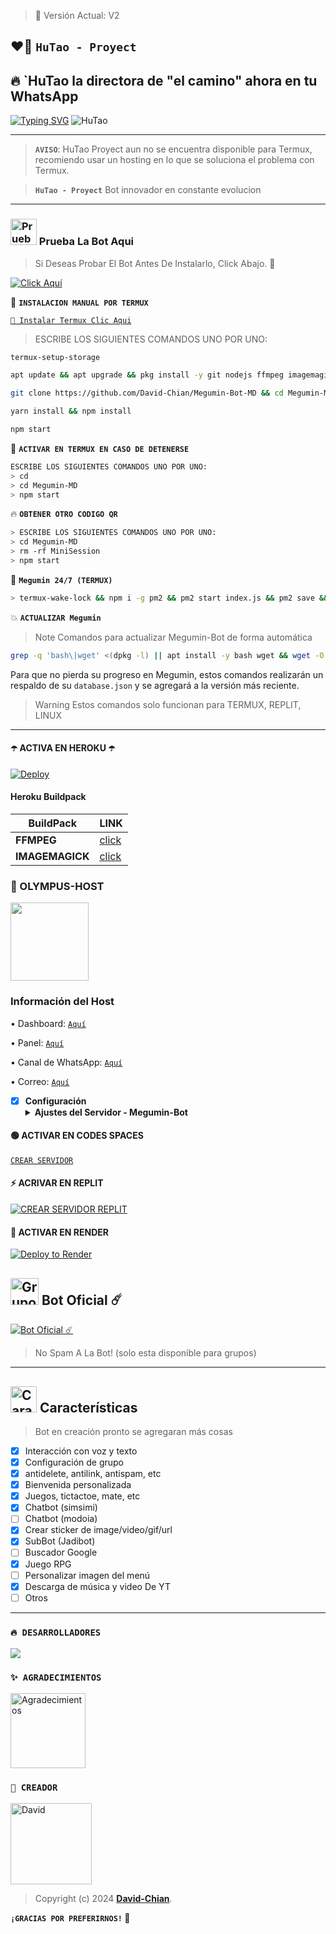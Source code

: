> 💝 Versión Actual: V2

## ❤️‍🔥 **`HuTao - Proyect`**
## 🔥 **`HuTao la directora de "el camino" ahora en tu WhatsApp**
[![Typing SVG](https://readme-typing-svg.demolab.com?font=Fira+Code&pause=1000&color=FF0000&lines=Bienvenido+al+Repositorio;Megumin+-+Bot+-+MD;Gracias+por+preferirnos;Creado+por+David+Chian;💥+BOOM!!!;🔥)](https://git.io/typing-svg)
![HuTao](https://qu.ax/MRxO.jpg)

---

> **`AVISO`**: HuTao Proyect aun no se encuentra disponible para Termux, recomiendo usar un hosting en lo que se soluciona el problema con Termux.

> **`HuTao - Proyect`** Bot innovador en constante evolucion
---

### <img src="https://i.pinimg.com/originals/19/80/6e/19806e91932e6054965fc83b85241270.gif" alt="Prueba La Bot Aqui" width="42" height="42"> Prueba La Bot Aqui

> Si Deseas Probar El Bot Antes De Instalarlo, Click Abajo. 🍟

[![Click Aquí](https://img.shields.io/badge/Grupo-Megumin-25D366?style=for-the-badge&logo=whatsapp&logoColor=white)](https://chat.whatsapp.com/KxHaM2J0NWPDR4RU24OmFw)

🍟 **`INSTALACION MANUAL POR TERMUX`**

[`🚩 Instalar Termux Clic Aqui`](https://www.mediafire.com/file/3hsvi3xkpq3a64o/termux_118.apk/file)

> ESCRIBE LOS SIGUIENTES COMANDOS UNO POR UNO:

```bash
termux-setup-storage
```
```bash
apt update && apt upgrade && pkg install -y git nodejs ffmpeg imagemagick yarn
```
```bash
git clone https://github.com/David-Chian/Megumin-Bot-MD && cd Megumin-MD
```
```bash
yarn install && npm install
```
```bash
npm start
```

🍟 **`ACTIVAR EN TERMUX EN CASO DE DETENERSE`**
```bash
ESCRIBE LOS SIGUIENTES COMANDOS UNO POR UNO:
> cd 
> cd Megumin-MD
> npm start
```

🔥 **`OBTENER OTRO CODIGO QR`**
```bash
> ESCRIBE LOS SIGUIENTES COMANDOS UNO POR UNO:
> cd Megumin-MD
> rm -rf MiniSession
> npm start
```

🍟 **`Megumin 24/7 (TERMUX)`**
```bash
> termux-wake-lock && npm i -g pm2 && pm2 start index.js && pm2 save && pm2 logs 
```

💥 **`ACTUALIZAR Megumin`**
> Note Comandos para actualizar Megumin-Bot de forma automática
```bash
grep -q 'bash\|wget' <(dpkg -l) || apt install -y bash wget && wget -O - https://raw.githubusercontent.com/David-Chian/Megumin-Bot-MD/master/update.sh | bash
```
Para que no pierda su progreso en Megumin, estos comandos realizarán un respaldo de su `database.json` y se agregará a la versión más reciente.

> Warning Estos comandos solo funcionan para TERMUX, REPLIT, LINUX

---

#### ☂️ ACTIVA EN HEROKU ☂️
[![Deploy](https://www.herokucdn.com/deploy/button.svg)](https://heroku.com/deploy?template=https://github.com/David-Chian/Megumin-Bot-MD)

#### Heroku Buildpack
| BuildPack | LINK |
|--------|--------|
| **FFMPEG** |[click](https://github.com/jonathanong/heroku-buildpack-ffmpeg-latest) |
| **IMAGEMAGICK** | [click](https://github.com/DuckyTeam/heroku-buildpack-imagemagick) |

### 🔵 OLYMPUS-HOST 
<a href="https://dash.olympus-host.xyz"><img src="https://qu.ax/waCu.jpg" height="125px"></a>
### Información del Host

• Dashboard: [`Aquí`](https://dash.olympus-host.xyz)

• Panel: [`Aquí`](https://panel.olympus-host.xyz)

• Canal de WhatsApp: [`Aquí`](https://whatsapp.com/channel/0029ValCkNT2ER6gHWFRQ71J)

• Correo: [`Aquí`](olympushost2@gmail.com.com)

- [x] **Configuración** <details><summary>**Ajustes del Servidor - Megumin-Bot**</summary><img src="https://telegra.ph/file/93fe3689cc3aafc4e2f95.jpg"></details>

#### 🟢 ACTIVAR EN CODES SPACES 
[`CREAR SERVIDOR`](https://github.com/codespaces/new?skip_quickstart=true&machine=basicLinux32gb&repo=David-Chian/Megumin-Bot-MD&ref=main&geo=UsEast)

#### ⚡ ACRIVAR EN REPLIT
[![`CREAR SERVIDOR REPLIT`](https://repl.it/badge/github/David-Chian/Megumin-Bot-MD)](https://repl.it/github/David-Chian/Megumin-Bot-MD)

#### 🤍 ACTIVAR EN RENDER
[![Deploy to Render](https://render.com/images/deploy-to-render-button.svg)](https://dashboard.render.com/blueprint/new?repo=https%3A%2F%2Fgithub.com%David-Chian%Megumin-Bot-MD) 

## <img src="https://static.wikia.nocookie.net/nyancat/images/d/d3/Nyan-cat.gif/revision/latest/scale-to-width-down/400?cb=20131231222500&path-prefix=es" alt="Grupo" width="45" height="43"> Bot Oficial ☄️

<a href="https://wa.me/5216566753569?text=!menu"><img alt="Bot Oficial ☄️" src="https://img.shields.io/badge/Bot - Oficial-00FFFF?style=for-the-badge&logo=whatsapp&logoColor=white"/></a>

> No Spam A La Bot! (solo esta disponible para grupos)

---

## <img src="https://i.pinimg.com/originals/73/69/6e/73696e022df7cd5cb3d999c6875361dd.gif" alt="Características" width="42" height="42"> Características

> Bot en creación pronto se agregaran más cosas 

- [x] Interacción con voz y texto
- [x] Configuración de grupo
- [x] antidelete, antilink, antispam, etc
- [x] Bienvenida personalizada
- [x] Juegos, tictactoe, mate, etc
- [x] Chatbot (simsimi)
- [ ] Chatbot (modoia)
- [x] Crear sticker de image/video/gif/url
- [x] SubBot (Jadibot)
- [ ] Buscador Google
- [x] Juego RPG
- [ ] Personalizar imagen del menú
- [x] Descarga de música y video De YT
- [ ] Otros

--- 

### `🔥 DESARROLLADORES`
<a href="https://github.com/David-Chian/Megumin-Bot-MD/graphs/contributors">
<img src="https://contrib.rocks/image?repo=David-Chian/Megumin-Bot-MD" /> 
</a>

### `✨️ AGRADECIMIENTOS`
<a
href="https://github.com/BrunoSobrino"><img src="https://github.com/BrunoSobrino.png" width="120" height="120" alt="Agradecimientos"/></a>

### `🍟 CREADOR`
<a
href="https://github.com/David-Chian"><img src="https://github.com/David-Chian.png" width="130" height="130" alt="David"/></a>

> Copyright (c) 2024 **[David-Chian](https://whatsapp.com/channel/0029VacDy0R6hENqnTKnG820)**.

**`¡GRACIAS POR PREFERIRNOS!` 🍟**

